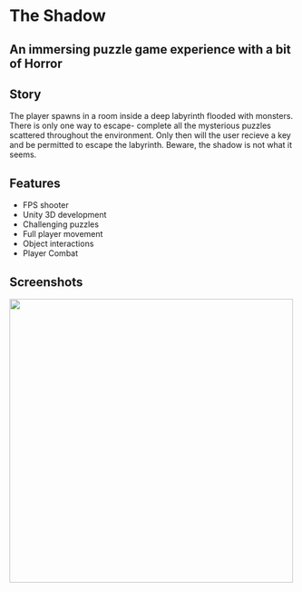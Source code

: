 # The Shadow
## An immersing puzzle game experience with a bit of Horror

## Story

The player spawns in a room inside a deep labyrinth flooded with monsters.
There is only one way to escape- complete all the mysterious puzzles scattered
throughout the environment. Only then will the user recieve a key and be permitted
to escape the labyrinth. Beware, the shadow is not what it seems.


## Features
- FPS shooter
- Unity 3D development
- Challenging puzzles
- Full player movement
- Object interactions
- Player Combat

## Screenshots

<p align="left"><img src="https://i.imgur.com/F9b21DJ.png" width="500" /></p>
